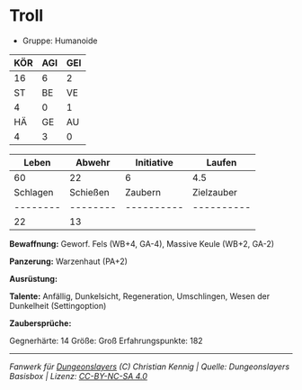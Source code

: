 # Troll  
- Gruppe: Humanoide  

| KÖR | AGI | GEI |  
| --- | --- | --- |  
| 16  | 6   | 2   |
| ST  | BE  | VE  |  
| 4   | 0   | 1   |
| HÄ  | GE  | AU  |  
| 4   | 3   | 0   |


| Leben    | Abwehr   | Initiative | Laufen     |
| -------- | -------- | ---------- | ---------- |
| 60       | 22       | 6          | 4.5        |
| Schlagen | Schießen | Zaubern    | Zielzauber |
| -------- | -------- | ---------- | ---------- |
| 22       | 13       |            |            |

**Bewaffnung:**
Geworf. Fels (WB+4, GA-4), Massive Keule (WB+2, GA-2)

**Panzerung:**
Warzenhaut (PA+2)

**Ausrüstung:**


**Talente:**
Anfällig, Dunkelsicht, Regeneration, Umschlingen, Wesen der Dunkelheit (Settingoption)

**Zaubersprüche:**


Gegnerhärte: 14
Größe: Groß
Erfahrungspunkte: 182



___
*Fanwerk für [Dungeonslayers](https://www.dungeonslayers.net/) (C) Christian Kennig | Quelle: Dungeonslayers Basisbox | Lizenz: [CC-BY-NC-SA 4.0](https://creativecommons.org/licenses/by-nc-sa/4.0/deed.de)*